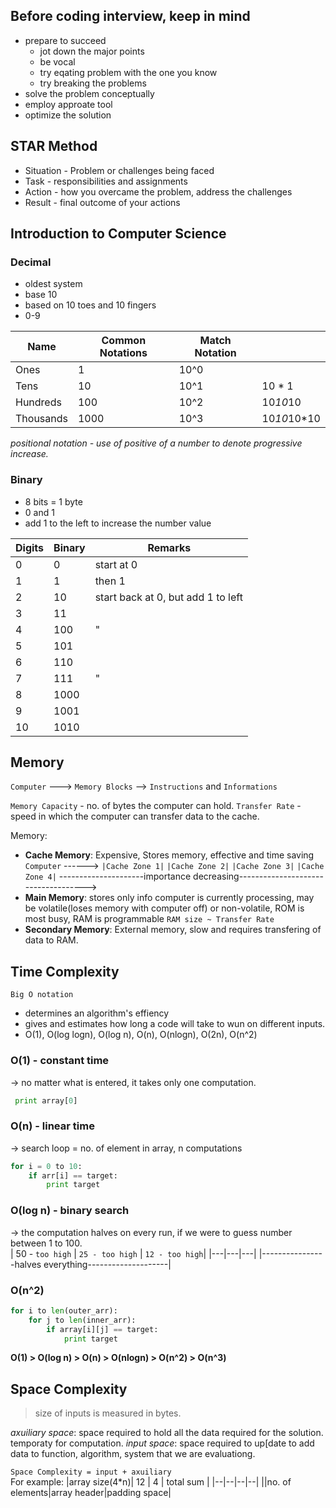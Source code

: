 ## Before coding interview, keep in mind
- prepare to succeed
	- jot down the major points
	- be vocal
	- try eqating problem with the one you know
	- try breaking the problems
- solve the problem conceptually
- employ approate tool
- optimize the solution


## STAR Method
- Situation - Problem or challenges being faced
- Task - responsibilities and assignments
- Action - how you overcame the problem, address the challenges
- Result - final outcome of your actions

## Introduction to Computer Science
### Decimal 
- oldest system
- base 10
- based on 10 toes and 10 fingers
- 0-9

|Name | Common Notations | Match Notation | |
|---|---|---|---|
|Ones|1|10^0||
|Tens|10|10^1|10 * 1|
|Hundreds|100|10^2|10*10*10|
|Thousands|1000|10^3|10*10*10*10|

_positional notation - use of positive of a number to denote progressive increase._

### Binary
- 8 bits = 1 byte
- 0 and 1
- add 1 to the left to increase the number value

|Digits|Binary|Remarks|
|---|---|---|
|0|0|start at 0|
|1|1|then 1|
|2|10|start back at 0, but add 1 to left|
|3|11||
|4|100|"|
|5|101||
|6|110||
|7|111|"|
|8|1000||
|9|1001||
|10|1010||

## Memory
`Computer` ---> `Memory Blocks` --> `Instructions` and `Informations`

`Memory Capacity` - no. of bytes the computer can hold.
`Transfer Rate` - speed in which the computer can transfer data to the cache.

Memory:
- **Cache Memory**: Expensive, Stores memory, effective and time saving
  	`Computer` ------> `|Cache Zone 1|` `|Cache Zone 2|` `|Cache Zone 3|` `|Cache Zone 4|`
  	---------------------importance decreasing------------------------------------>
- **Main Memory**: stores only info computer is currently processing, may be volatile(loses memory with computer off) or non-volatile, ROM is most busy, RAM is programmable
  	`RAM size ~ Transfer Rate`
- **Secondary Memory**: External memory, slow and requires transfering of data to RAM.
  

## Time Complexity
`Big O notation` 
- determines an algorithm's effiency
- gives and estimates how long a code will take to wun on different inputs.
- O(1), O(log logn), O(log n), O(n), O(nlogn), O(2n), O(n^2)

### O(1) - constant time
-> no matter what is entered, it takes only one computation. 
```python
 print array[0]
 ```
### O(n) - linear time 
-> search loop = no. of element in array, n computations
```python
for i = 0 to 10:
	if arr[i] == target:
		print target
```

### O(log n) - binary search 
-> the computation halves on every run, if we were to guess number between 1 to 100.
<br/>
| 50 - `too high` | `25 - too high` | `12 - too high`|
|---|---|---|
|----------------halves everything--------------------|

### O(n^2)
```python
for i to len(outer_arr):
	for j to len(inner_arr):
		if array[i][j] == target:
			print target
```


**O(1) > O(log n) > O(n) > O(nlogn) > O(n^2) > O(n^3)**

## Space Complexity
> size of inputs is measured in bytes.

*axuiliary space*: space required to hold all the data required for the solution. temporaty for computation.
*input space*: space required to up[date to add data to function, algorithm, system that we are evaluationg.

`Space Complexity = input + axuiliary`
<br/>
For example: 
|array size(4*n)| 12 | 4 | total sum |
|--|--|--|--|
||no. of elements|array header|padding space|
